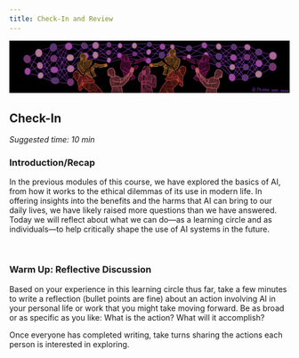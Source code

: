 ```yaml
---
title: Check-In and Review
---
```

<center><img src="../../../img/M5-banner.png" alt="We are AI Banner"/></center>

## Check-In
_Suggested time: 10 min_

### Introduction/Recap 
In the previous modules of this course, we have explored the basics of AI, from how it works to the ethical dilemmas of its use in modern life. In offering insights into the benefits and the harms that AI can bring to our daily lives, we have likely raised more questions than we have answered. Today we will reflect about what we can do—as a learning circle and as individuals—to help critically shape the use of AI systems in the future.

<br>

### Warm Up: Reflective Discussion
Based on your experience in this learning circle thus far, take a few minutes to write a reflection (bullet points are fine) about an action involving AI in your personal life or work that you might take moving forward. Be as broad or as specific as you like: What is the action? What will it accomplish?

Once everyone has completed writing, take turns sharing the actions each person is interested in exploring.
